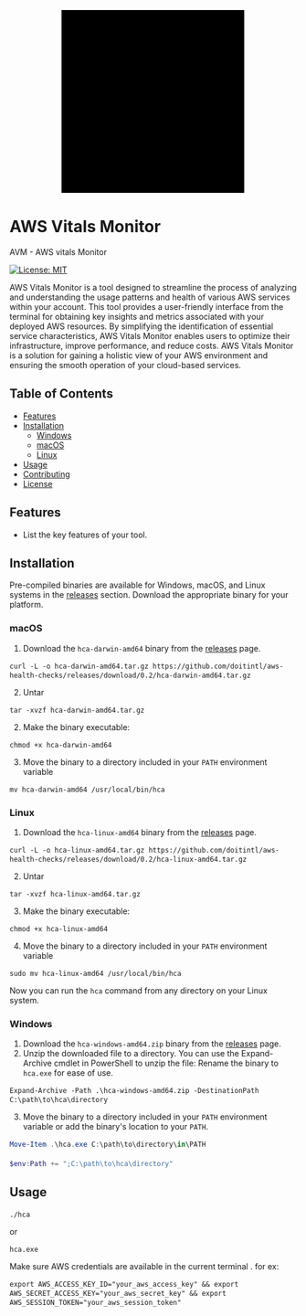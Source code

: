 &nbsp; &nbsp; &nbsp; &nbsp; &nbsp; &nbsp; &nbsp; &nbsp; &nbsp; &nbsp; &nbsp; &nbsp;![alt text](healthcheck.gif "HCA")
# AWS Vitals Monitor
AVM - AWS vitals Monitor

[![License: MIT](https://img.shields.io/badge/License-MIT-yellow.svg)](https://opensource.org/licenses/MIT)

AWS Vitals Monitor is a tool designed to streamline the process of analyzing and understanding the usage patterns and health of various AWS services within your account. This tool provides a user-friendly interface from the terminal for obtaining key insights and metrics associated with your deployed AWS resources. By simplifying the identification of essential service characteristics, AWS Vitals Monitor enables users to optimize their infrastructure, improve performance, and reduce costs. AWS Vitals Monitor is a solution for gaining a holistic view of your AWS environment and ensuring the smooth operation of your cloud-based services.

## Table of Contents

- [Features](#features)
- [Installation](#installation)
  - [Windows](#windows)
  - [macOS](#macos)
  - [Linux](#linux)
- [Usage](#usage)
- [Contributing](#contributing)
- [License](#license)

## Features

- List the key features of your tool.

## Installation

Pre-compiled binaries are available for Windows, macOS, and Linux systems in the [releases](https://github.com/bit-cloner/aws-vitals-monitor/releases) section. Download the appropriate binary for your platform.

### macOS

1. Download the `hca-darwin-amd64` binary from the [releases](https://github.com/bit-cloner/aws-vitals-monitor/releases) page.
```
curl -L -o hca-darwin-amd64.tar.gz https://github.com/doitintl/aws-health-checks/releases/download/0.2/hca-darwin-amd64.tar.gz
```
2. Untar
```
tar -xvzf hca-darwin-amd64.tar.gz
```
2. Make the binary executable: 
```
chmod +x hca-darwin-amd64
```
3. Move the binary to a directory included in your `PATH` environment variable 
```
mv hca-darwin-amd64 /usr/local/bin/hca
```




### Linux

1. Download the `hca-linux-amd64` binary from the [releases](https://github.com/yourusername/project-name/releases) page.
```
curl -L -o hca-linux-amd64.tar.gz https://github.com/doitintl/aws-health-checks/releases/download/0.2/hca-linux-amd64.tar.gz
```
2. Untar
```
tar -xvzf hca-linux-amd64.tar.gz
```
3. Make the binary executable: 
```
chmod +x hca-linux-amd64
```
4. Move the binary to a directory included in your `PATH` environment variable 
```
sudo mv hca-linux-amd64 /usr/local/bin/hca
```

Now you can run the `hca` command from any directory on your Linux system.

### Windows

1. Download the `hca-windows-amd64.zip` binary from the [releases](https://github.com/yourusername/project-name/releases) page.
2. Unzip the downloaded file to a directory. You can use the Expand-Archive cmdlet in PowerShell to unzip the file: 
  Rename the binary to `hca.exe` for ease of use.
  ```
  Expand-Archive -Path .\hca-windows-amd64.zip -DestinationPath C:\path\to\hca\directory
  ```
3. Move the binary to a directory included in your `PATH` environment variable or add the binary's location to your `PATH`.
```powershell
Move-Item .\hca.exe C:\path\to\directory\in\PATH

$env:Path += ";C:\path\to\hca\directory"
```

## Usage
```
./hca
```
or
```
hca.exe
```
Make sure AWS credentials are available in the current terminal . for ex: 
```
export AWS_ACCESS_KEY_ID="your_aws_access_key" && export AWS_SECRET_ACCESS_KEY="your_aws_secret_key" && export AWS_SESSION_TOKEN="your_aws_session_token"

```